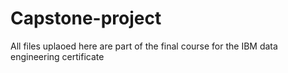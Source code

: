 # Capstone-project
All files uplaoed here are part of the final course for the IBM data engineering certificate
